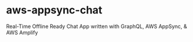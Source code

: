 # aws-appsync-chat
Real-Time Offline Ready Chat App written with GraphQL, AWS AppSync, &amp; AWS Amplify
